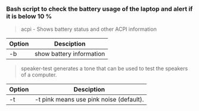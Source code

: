 ### Bash script to check the battery usage of the laptop and alert if it is below 10 %

> acpi - Shows battery status and other ACPI information

|Option  | Desciption|
---------|-----------
-b       | show battery information

> speaker-test generates a tone that can be used to test the speakers of a computer.

|Option  | Desciption|
---------|-----------
  -t    | -t pink means use pink noise (default).



